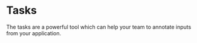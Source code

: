 # Tasks

The tasks are a powerful tool which can help your team to annotate inputs from your application.
